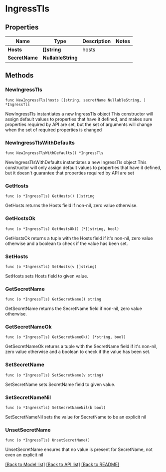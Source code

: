 # IngressTls

## Properties

Name | Type | Description | Notes
------------ | ------------- | ------------- | -------------
**Hosts** | **[]string** | hosts | 
**SecretName** | **NullableString** |  | 

## Methods

### NewIngressTls

`func NewIngressTls(hosts []string, secretName NullableString, ) *IngressTls`

NewIngressTls instantiates a new IngressTls object
This constructor will assign default values to properties that have it defined,
and makes sure properties required by API are set, but the set of arguments
will change when the set of required properties is changed

### NewIngressTlsWithDefaults

`func NewIngressTlsWithDefaults() *IngressTls`

NewIngressTlsWithDefaults instantiates a new IngressTls object
This constructor will only assign default values to properties that have it defined,
but it doesn't guarantee that properties required by API are set

### GetHosts

`func (o *IngressTls) GetHosts() []string`

GetHosts returns the Hosts field if non-nil, zero value otherwise.

### GetHostsOk

`func (o *IngressTls) GetHostsOk() (*[]string, bool)`

GetHostsOk returns a tuple with the Hosts field if it's non-nil, zero value otherwise
and a boolean to check if the value has been set.

### SetHosts

`func (o *IngressTls) SetHosts(v []string)`

SetHosts sets Hosts field to given value.


### GetSecretName

`func (o *IngressTls) GetSecretName() string`

GetSecretName returns the SecretName field if non-nil, zero value otherwise.

### GetSecretNameOk

`func (o *IngressTls) GetSecretNameOk() (*string, bool)`

GetSecretNameOk returns a tuple with the SecretName field if it's non-nil, zero value otherwise
and a boolean to check if the value has been set.

### SetSecretName

`func (o *IngressTls) SetSecretName(v string)`

SetSecretName sets SecretName field to given value.


### SetSecretNameNil

`func (o *IngressTls) SetSecretNameNil(b bool)`

 SetSecretNameNil sets the value for SecretName to be an explicit nil

### UnsetSecretName
`func (o *IngressTls) UnsetSecretName()`

UnsetSecretName ensures that no value is present for SecretName, not even an explicit nil

[[Back to Model list]](../README.md#documentation-for-models) [[Back to API list]](../README.md#documentation-for-api-endpoints) [[Back to README]](../README.md)


